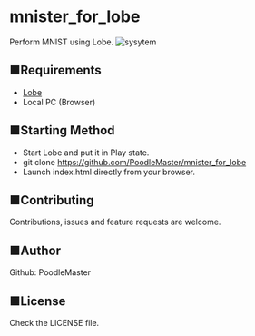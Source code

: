 # mnister_for_lobe
Perform MNIST using Lobe.
![sysytem](https://user-images.githubusercontent.com/69660581/99254285-7b3f2880-2855-11eb-8161-dc35f912e5fb.png)

## ■Requirements
- [Lobe](https://lobe.ai/)
- Local PC (Browser)

## ■Starting Method
- Start Lobe and put it in Play state.
- git clone https://github.com/PoodleMaster/mnister_for_lobe
- Launch index.html directly from your browser.

## ■Contributing
Contributions, issues and feature requests are welcome.

## ■Author
Github: PoodleMaster

## ■License
Check the LICENSE file.
